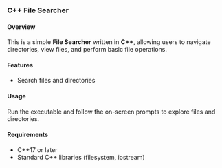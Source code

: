 ### **C++ File Searcher**  

#### **Overview**  
This is a simple **File Searcher** written in **C++**, allowing users to navigate directories, view files, and perform basic file operations.  

#### **Features**  
- Search files and directories  

#### **Usage**  
Run the executable and follow the on-screen prompts to explore files and directories.  

#### **Requirements**  
- C++17 or later  
- Standard C++ libraries (filesystem, iostream)  
